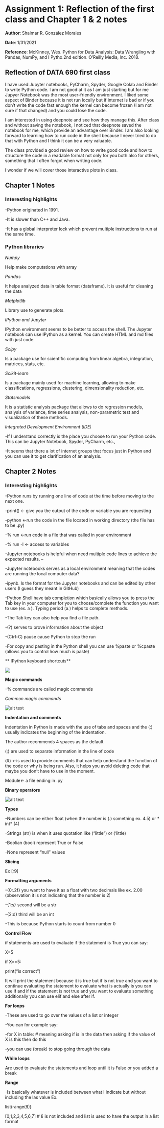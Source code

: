 # Assignment 1: Reflection of the first class and Chapter 1 & 2 notes

**Author**: Shaimar R. González Morales

**Date**: 1/31/2021

**Reference**: McKinney, Wes. Python for Data Analysis: Data Wrangling with Pandas, NumPy, and I Pytho.2nd edition. O’Reilly Media, Inc. 2018.

## Reflection of DATA 690 first class 

I have used Jupyter notebooks, PyCharm, Spyder, Google Colab and Binder to write Python code. I am not good at it as I am just starting but for me Jupyer Notebook was the most user-friendly environment. I liked some aspect of Binder because it is not run locally but if internet is bad or if you don’t write the code fast enough the kernel can become frozen (I am not sure if that changed) and you could lose the code. 

I am interested in using deepnote and see how they manage this. After class and without saving the notebook, I noticed that deepnote saved the notebook for me, which provide an advantage over Binder. I am also looking forward to learning how to run code in the shell because I never tried to do that with Python and I think it can be a very valuable.

The class provided a good review on how to write good code and how to structure the code in a readable format not only for you both also for others, something that I often forgot when writing code.

I wonder if we will cover those interactive plots in class. 


## Chapter 1 Notes

### Interesting highlights

-Python originated in 1991. 

-It is slower than C++ and Java.

-It has a global interpreter lock which prevent multiple instructions to run at the same time.

### Python libraries

*Numpy*

Help make computations with array

*Pandas*

It helps analyzed data in table format (dataframe). It is useful for cleaning the data

*Matplotlib*

Library use to generate plots. 

*IPython and Jupyter*

IPython environment seems to be better to access the shell. The Jupyter notebook can use IPython as a kernel. You can create HTML and md files with just code.

*Scipy*

Is a package use for scientific computing from linear algebra, integration, matrices, stats, etc.

*Scikit-learn*

Is a package mainly used for machine learning, allowing to make classifications, regressions, clustering, dimensionality reduction, etc.

*Statsmodels*

It is a statistic analysis package that allows to do regression models, analysis of variance, time series analysis, non-parametric test and visualization of these methods.

*Integrated Development Environment (IDE)*

-If I understand correctly is the place you choose to run your Python code. This can be Jupyter Notebook, Spyder, PyCharm, etc., 

-It seems that there a lot of internet groups that focus just in Python and you can use it to get clarification of an analysis.

## Chapter 2 Notes


### Interesting highlights

-Python runs by running one line of code at the time before moving to the next one.

-print() <- give you the output of the code or variable you are requesting

-python <-run the code in the file located in working directory (the file has to be .py)

-% run <-run code in a file that was called in your environment

-% run -I <- access to variables

-Jupyter notebooks is helpful when need multiple code lines to achieve the expected results. –

-Jupyter notebooks serves as a local environment meaning that the codes are running the local computer data?

-ipynb. Is the format for the Jupyter notebooks and can be edited by other users (I guess they meant in GitHub)

-Python Shell have tab completion which basically allows you to press the Tab key in your computer for you to choose/complete the function you want to use (ex. a <Tab>). Typing period (a.<Tab>) helps to complete methods.

-The Tab key can also help you find a file path.

-(?) serves to prove information about the object

-(Ctrl-C) pause cause Python to stop the run

-For copy and pasting in the Python shell you can use %paste or %cpaste (allows you to control how much is paste)

** IPython keyboard shortcuts**

![](assignment_01/figures/Ipython_shortcuts.jpg) 
 
**Magic commands**

-% commands are called magic commands

*Common magic commands*

![alt text](image.jpg)

 
**Indentation and comments**

Indentation in Python is made with the use of tabs and spaces and the (:) usually indicates the beginning of the indentation.

The author recommends 4 spaces as the default

(;) are used to separate information in the line of code

(#) <-is used to provide comments that can help understand the function of the code or why is being run. Also, it helps you avoid deleting code that maybe you don’t have to use in the moment.

Module<- a file ending in .py

**Binary operators**


![alt text](image.jpg )
 

**Types**

-Numbers can be either float (when the number is (.) something ex. 4.5) or * int* (4)

-Strings (str) is when it uses quotation like (“little”) or (‘little)

-Boolian (bool) represent True or False

-None represent “null” values

**Slicing**

Ex [:9]

**Formatting arguments**

-{0:.2f} you want to have it as a float with two decimals like ex. 2.00 (observation it is not indicating that the number is 2)

-{1:s} second will be a str

-{2:d} third will be an int  

-This is because Python starts to count from number 0

**Control Flow**

if statements are used to evaluate if the statement is True you can say:

X=5

if X==5:

print(“is correct”)

It will print the statement because it is true but if is not true and you want to continue evaluating the statement to evaluate what is actually is you can use if and if the statement is not true and you want to evaluate something additionally you can use elif and else after if.

**For loops**

-These are used to go over the values of a list or integer

-You can for example say:

-for  X in table: # meaning asking if is in the data then asking if the value of X is this then do this 

-you can use (break) to stop going through the data

**While loops**

Are used to evaluate the statements and loop until it is False or you added a break

**Range**

-Is basically whatever is included between what I indicate but without including the las value
Ex.

list(range(8))

[0,1,2,3,4,5,6,7] # 8 is not included and list is used to have the output in a list format
